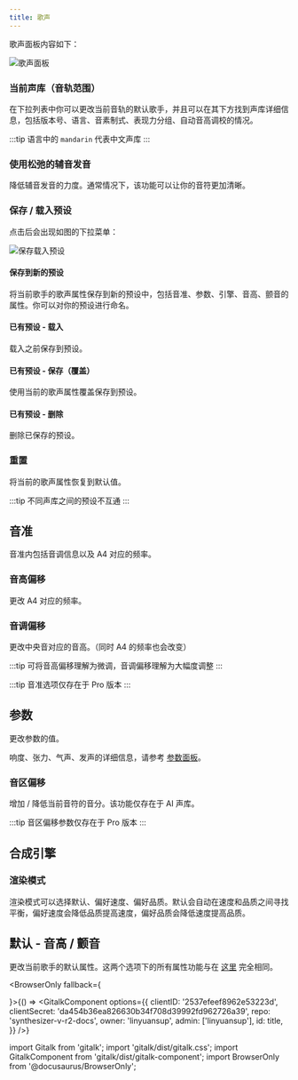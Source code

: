 ```yaml
---
title: 歌声
---
```


歌声面板内容如下：

![歌声面板](/docs/main_docs/sidebar/voice/1.png)

### 当前声库（音轨范围）

在下拉列表中你可以更改当前音轨的默认歌手，并且可以在其下方找到声库详细信息，包括版本号、语言、音素制式、表现力分组、自动音高调校的情况。

:::tip
语言中的 `mandarin` 代表中文声库
:::

### 使用松弛的辅音发音

降低辅音发音的力度。通常情况下，该功能可以让你的音符更加清晰。

### 保存 / 载入预设

点击后会出现如图的下拉菜单：

![保存载入预设](/docs/main_docs/sidebar/voice/2.png)

#### 保存到新的预设

将当前歌手的歌声属性保存到新的预设中，包括音准、参数、引擎、音高、颤音的属性。你可以对你的预设进行命名。

#### 已有预设 - 载入

载入之前保存到预设。

#### 已有预设 - 保存（覆盖）

使用当前的歌声属性覆盖保存到预设。

#### 已有预设 - 删除

删除已保存的预设。

### 重置

将当前的歌声属性恢复到默认值。

:::tip
不同声库之间的预设不互通
:::

## 音准

音准内包括音调信息以及 A4 对应的频率。

### 音高偏移

更改 A4 对应的频率。

### 音调偏移

更改中央音对应的音高。（同时 A4 的频率也会改变）

:::tip
可将音高偏移理解为微调，音调偏移理解为大幅度调整
:::

:::tip
音准选项仅存在于 Pro 版本
:::

## 参数

更改参数的值。

响度、张力、气声、发声的详细信息，请参考 [参数面板](../parameters/bottom.md)。

### 音区偏移

增加 / 降低当前音符的音分。该功能仅存在于 AI 声库。

:::tip
音区偏移参数仅存在于 Pro 版本
:::

## 合成引擎

### 渲染模式

渲染模式可以选择默认、偏好速度、偏好品质。默认会自动在速度和品质之间寻找平衡，偏好速度会降低品质提高速度，偏好品质会降低速度提高品质。

## 默认 - 音高 / 颤音

更改当前歌手的默认属性。这两个选项下的所有属性功能与在 [这里](note_properties.md) 完全相同。

<BrowserOnly fallback={<div></div>}>{() => <GitalkComponent options={{
    clientID: '2537efeef8962e53223d',
    clientSecret: 'da454b36ea826630b34f708d39992fd962726a39',
    repo: 'synthesizer-v-r2-docs',
    owner: 'linyuansup',
    admin: ['linyuansup'],
    id: title,
    }} />}
</BrowserOnly>

import Gitalk from 'gitalk';
import 'gitalk/dist/gitalk.css';
import GitalkComponent from 'gitalk/dist/gitalk-component';
import BrowserOnly from '@docusaurus/BrowserOnly';